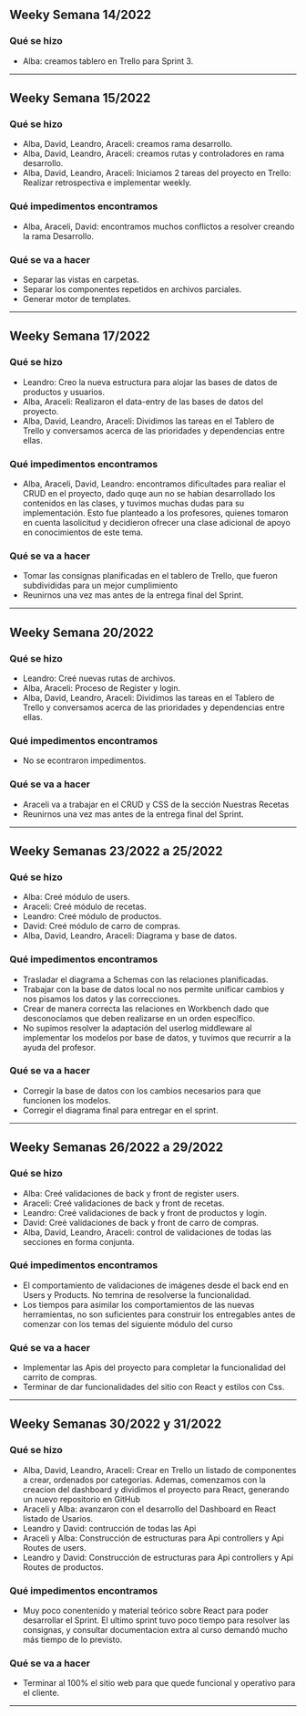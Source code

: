 
<h2>Weeky Semana 14/2022</h2>

<h3>Qué se hizo</h3>
<ul>
  <li>Alba: creamos tablero en Trello para Sprint 3.</li>
</ul>

<hr/>

<h2>Weeky Semana 15/2022</h2>

<h3>Qué se hizo</h3>
<ul>
  <li>Alba, David, Leandro, Araceli: creamos rama desarrollo.</li>
  <li>Alba, David, Leandro, Araceli: creamos rutas y controladores en rama desarrollo.</li>
  <li>Alba, David, Leandro, Araceli: Iniciamos 2 tareas del proyecto en Trello: Realizar retrospectiva e implementar weekly.</li>
</ul>

<h3>Qué impedimentos encontramos</h3>
<ul>
  <li>Alba, Araceli, David: encontramos muchos conflictos a resolver creando la rama Desarrollo.</li>
</ul>

<h3>Qué se va a hacer</h3>
<ul>
  <li>Separar las vistas en carpetas.</li>
  <li>Separar los componentes repetidos en archivos parciales.</li>
  <li>Generar motor de templates.</li>
</ul>

<hr/>

<h2>Weeky Semana 17/2022</h2>
<h3>Qué se hizo</h3>
<ul>
  <li>Leandro: Creo la nueva estructura para alojar las bases de datos de productos y usuarios.</li>
  <li>Alba, Araceli: Realizaron el data-entry de las bases de datos del proyecto.</li>
  <li>Alba, David, Leandro, Araceli: Dividimos las tareas en el Tablero de Trello y conversamos acerca de las prioridades y dependencias entre ellas.</li>
</ul>
<h3>Qué impedimentos encontramos</h3>
<ul>
  <li>Alba, Araceli, David, Leandro: encontramos dificultades para realiar el CRUD en el proyecto, dado quqe aun no se habian desarrollado los contenidos en las clases, y tuvimos muchas dudas para su implementación. Esto fue planteado a los profesores, quienes tomaron en cuenta lasolicitud y decidieron ofrecer una clase adicional de apoyo en conocimientos de este tema.</li>
</ul>

<h3>Qué se va a hacer</h3>
<ul>
  <li>Tomar las consignas planificadas en el tablero de Trello, que fueron subdivididas para un mejor cumplimiento</li>
  <li>Reunirnos una vez mas antes de la entrega final del Sprint.</li>
</ul>

<hr/>

<h2>Weeky Semana 20/2022</h2>
<h3>Qué se hizo</h3>
<ul>
  <li>Leandro: Creé nuevas rutas de archivos.</li>
  <li>Alba, Araceli: Proceso de Register y login.</li>
  <li>Alba, David, Leandro, Araceli: Dividimos las tareas en el Tablero de Trello y conversamos acerca de las prioridades y dependencias entre ellas.</li>
</ul>
<h3>Qué impedimentos encontramos</h3>
<ul>
  <li>No se econtraron impedimentos.</li>
</ul>

<h3>Qué se va a hacer</h3>
<ul>
  <li>Araceli va a trabajar en el CRUD y CSS de la sección Nuestras Recetas</li>  
  <li>Reunirnos una vez mas antes de la entrega final del Sprint.</li>
</ul>

<hr/>

<h2>Weeky Semanas 23/2022 a 25/2022</h2>
<h3>Qué se hizo</h3>
<ul>
  <li>Alba: Creé módulo de users.</li>
  <li>Araceli: Creé módulo de recetas.</li>
  <li>Leandro: Creé módulo de productos.</li>
  <li>David: Creé módulo de carro de compras.</li>
  <li>Alba, David, Leandro, Araceli: Diagrama y base de datos.</li>
</ul>
<h3>Qué impedimentos encontramos</h3>
<ul>
  <li> Trasladar el diagrama a Schemas con las relaciones planificadas.</li>
  <li> Trabajar con la base de datos local no nos permite unificar cambios y nos pisamos los datos y las correcciones.</li>
  <li> Crear de manera correcta las relaciones en Workbench dado que desconocíamos que deben realizarse en un orden específico.</li>
  <li> No supimos resolver la adaptación del userlog middleware al implementar los modelos por base de datos, y tuvimos que recurrir a la ayuda del profesor.</li>
</ul>

<h3>Qué se va a hacer</h3>
<ul>
  <li> Corregir la base de datos con los cambios necesarios para que funcionen los modelos.</li>  
  <li> Corregir el diagrama final para entregar en el sprint.</li>
</ul>

<hr/>

<h2>Weeky Semanas 26/2022 a 29/2022</h2>
<h3>Qué se hizo</h3>
<ul>
  <li>Alba: Creé validaciones de back y front de register users.</li>
  <li>Araceli: Creé validaciones de back y front de recetas.</li>
  <li>Leandro: Creé validaciones de back y front de productos y login.</li>
  <li>David: Creé validaciones de back y front de carro de compras.</li>
  <li>Alba, David, Leandro, Araceli: control de validaciones de todas las secciones en forma conjunta.</li>
</ul>
<h3>Qué impedimentos encontramos</h3>
<ul>
  <li> El comportamiento de validaciones de imágenes desde el back end en Users y Products. No temrina de resolverse la funcionalidad.</li>
  <li> Los tiempos para asimilar los comportamientos de las nuevas herramientas, no son suficientes para construir los entregables antes de comenzar con los temas del siguiente módulo del curso </li>
  
</ul>

<h3>Qué se va a hacer</h3>
<ul>
  <li> Implementar las Apis del proyecto para completar la funcionalidad del carrito de compras. </li>
  <li> Terminar de dar funcionalidades del sitio con React y estilos con Css.</li>
</ul>

<hr/>

<h2>Weeky Semanas 30/2022 y 31/2022</h2>
<h3>Qué se hizo</h3>
<ul>
  <li>Alba, David, Leandro, Araceli: Crear en Trello un listado de componentes a crear, ordenados por categorias. Ademas, comenzamos con la creacion del dashboard y dividimos el proyecto para React, generando un nuevo repositorio en GitHub</li>
  
  <li>Araceli y Alba: avanzaron con el desarrollo del Dashboard en React listado de Usarios.</li>
  <li>Leandro y David: contrucción de todas las Api </li>
  <li>Araceli y Alba: Construcción de estructuras para Api controllers y Api Routes de users.</li>
  <li>Leandro y David:  Construcción de estructuras para Api controllers y Api Routes de productos. </li>

</ul>
<h3>Qué impedimentos encontramos</h3>
<ul>
  <li> Muy poco conentenido y material teórico sobre React para poder desarrollar el Sprint. El ultimo sprint tuvo poco tiempo para resolver las consignas, y consultar documentacion extra al curso demandó mucho más tiempo de lo previsto.</li>
 </ul>

<h3>Qué se va a hacer</h3>
<ul>
  <li> Terminar al 100% el sitio web para que quede funcional y operativo para el cliente. </li>
</ul>

<hr/>
